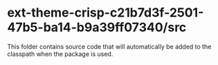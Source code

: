# ext-theme-crisp-c21b7d3f-2501-47b5-ba14-b9a39ff07340/src

This folder contains source code that will automatically be added to the classpath when
the package is used.
